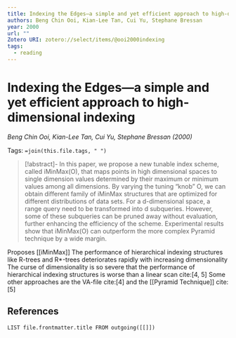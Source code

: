 ```yaml
---
title: Indexing the Edges—a simple and yet efficient approach to high-dimensional indexing
authors: Beng Chin Ooi, Kian-Lee Tan, Cui Yu, Stephane Bressan
year: 2000
url: ""
Zotero URI: zotero://select/items/@ooi2000indexing
tags:
  - reading
---
```


# Indexing the Edges—a simple and yet efficient approach to high-dimensional indexing  
_Beng Chin Ooi, Kian-Lee Tan, Cui Yu, Stephane Bressan (2000)_

Tags: `=join(this.file.tags, " ")`

> [!abstract]-
> In this paper, we propose a new tunable index scheme, called iMinMax(O), that maps points in high dimensional spaces to single dimension values determined by their maximum or minimum values among all dimensions. By varying the tuning “knob” O, we can obtain different family of iMinMax structures that are optimized for different distributions of data sets. For a d-dimensional space, a range query need to be transformed into d subqueries. However, some of these subqueries can be pruned away without evaluation, further enhancing the efficiency of the scheme. Experimental results show that iMinMax(O) can outperform the more complex Pyramid technique by a wide margin.

Proposes [[iMinMax]]
The performance of hierarchical indexing structures like R-trees and R*-trees deteriorates rapidly with increasing dimensionality
The curse of dimensionality is so severe that the performance of hierarchical indexing structures is worse than a linear scan cite:[4, 5]
Some other approaches are the VA-file cite:[4] and the [[Pyramid Technique]] cite:[5]

## References

```dataview
LIST file.frontmatter.title FROM outgoing([[]])
```